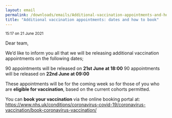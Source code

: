 ```yaml
---
layout: email
permalink: /downloads/emails/Additional-vaccination-appointments-and-how-to-book/
title: "Additional vaccination appointments: dates and how to book"
---
```


<small>15:17 on 21 June 2021</small>


Dear team,
 
We’d like to inform you all that we will be releasing additional vaccination appointments on the following dates;
 
90 appointments will be released on **21st June at 18:00**
90 appointments will be released on **22nd June at 09:00**
 
These appointments will be for the coming week so for those of you who are **eligible for vaccination**, based on the current cohorts permitted. 
 
You can **book your vaccination** via the online booking portal at:  https://www.nhs.uk/conditions/coronavirus-covid-19/coronavirus-vaccination/book-coronavirus-vaccination/
